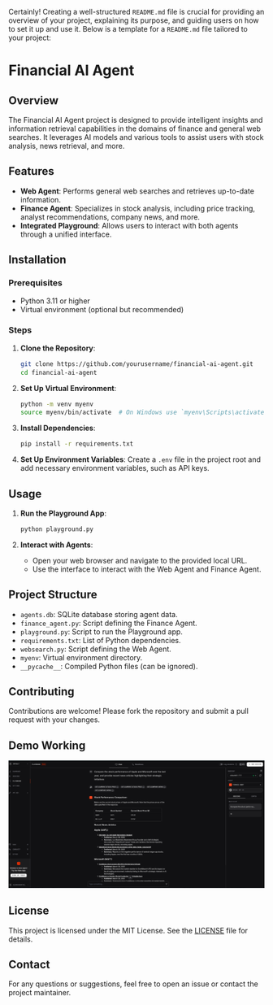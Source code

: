 Certainly! Creating a well-structured `README.md` file is crucial for providing an overview of your project, explaining its purpose, and guiding users on how to set it up and use it. Below is a template for a `README.md` file tailored to your project:

# Financial AI Agent

## Overview

The Financial AI Agent project is designed to provide intelligent insights and information retrieval capabilities in the domains of finance and general web searches. It leverages AI models and various tools to assist users with stock analysis, news retrieval, and more.

## Features

- **Web Agent**: Performs general web searches and retrieves up-to-date information.
- **Finance Agent**: Specializes in stock analysis, including price tracking, analyst recommendations, company news, and more.
- **Integrated Playground**: Allows users to interact with both agents through a unified interface.

## Installation

### Prerequisites

- Python 3.11 or higher
- Virtual environment (optional but recommended)

### Steps

1. **Clone the Repository**:
   ```bash
   git clone https://github.com/yourusername/financial-ai-agent.git
   cd financial-ai-agent
   ```

2. **Set Up Virtual Environment**:
   ```bash
   python -m venv myenv
   source myenv/bin/activate  # On Windows use `myenv\Scripts\activate`
   ```

3. **Install Dependencies**:
   ```bash
   pip install -r requirements.txt
   ```

4. **Set Up Environment Variables**:
   Create a `.env` file in the project root and add necessary environment variables, such as API keys.

## Usage

1. **Run the Playground App**:
   ```bash
   python playground.py
   ```

2. **Interact with Agents**:
   - Open your web browser and navigate to the provided local URL.
   - Use the interface to interact with the Web Agent and Finance Agent.

## Project Structure

- `agents.db`: SQLite database storing agent data.
- `finance_agent.py`: Script defining the Finance Agent.
- `playground.py`: Script to run the Playground app.
- `requirements.txt`: List of Python dependencies.
- `websearch.py`: Script defining the Web Agent.
- `myenv`: Virtual environment directory.
- `__pycache__`: Compiled Python files (can be ignored).

## Contributing

Contributions are welcome! Please fork the repository and submit a pull request with your changes.

## Demo Working

![Demo Screenshot](demo.png)
## License

This project is licensed under the MIT License. See the [LICENSE](LICENSE) file for details.

## Contact

For any questions or suggestions, feel free to open an issue or contact the project maintainer.

